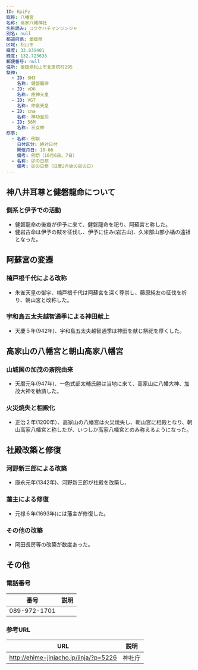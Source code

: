 ```yaml
---
ID: KpiFy
総称: 八幡宮
名称: 高家八幡神社
名称読み: コウケハチマンジンジャ
別名: null
都道府県: 愛媛県
区域: 松山市
緯度: 33.839401
経度: 132.723633
郵便番号: null
住所: 愛媛県松山市北斎院町295
祭神:
  - ID: SH3
    名称: 健磐龍命
  - ID: vD6
    名称: 應神天皇
  - ID: VGT
    名称: 仲哀天皇
  - ID: cna
    名称: 神功皇后
  - ID: 56M
    名称: 三女神
祭事:
  - 名称: 例祭
    日付区分: 絶対日付
    開催月日: 10-06
    備考: 例祭（10月6日、7日）
  - 名称: 卯の日祭
    備考: 卯の日祭（旧暦2月始の卯の日）
---
```


## 神八井耳尊と健磐龍命について

### 側系と伊予での活動

- 健磐龍命の後裔が伊予に来て、健磐龍命を祀り、阿蘇宮と称した。
- 健岩古命は伊予の賊を征伐し、伊予に住み(岩古山)、久米部山部小楯の遠祖となった。

## 阿蘇宮の変遷

### 楠戸根千代による改称

- 朱雀天皇の御宇、楠戸根千代は阿蘇宮を深く尊崇し、藤原純友の征伐を祈り、朝山宮と改称した。

### 宇和島五太夫越智通季による神田献上

- 天慶５年(942年)、宇和島五太夫越智通季は神田を献じ祭祀を厚くした。

## 高家山の八幡宮と朝山高家八幡宮

### 山城国の加茂の斎院由来

- 天暦元年(947年)、一色式部太輔氏勝は当地に来て、高家山に八幡大神、加茂大神を勧請した。

### 火災焼失と相殿化

- 正治２年(1200年）、高家山の八幡宮は火災焼失し、朝山宮に相殿となり、朝山高家八幡宮と称したが、いつしか高家八幡宮とのみ称えるようになった。

## 社殿改築と修復

### 河野新三郎による改築

- 康永元年(1342年)、河野新三郎が社殿を改築し、

### 藩主による修復

- 元禄６年(1693年)には藩主が修復した。

### その他の改築

- 岡田長房等の改築が数度あった。

## その他

### 電話番号

| 番号         | 説明 |
| ------------ | ---- |
| 089-972-1701 |      |

### 参考URL

| URL                                    | 説明   |
| -------------------------------------- | ------ |
| http://ehime-jinjacho.jp/jinja/?p=5226 | 神社庁 |
